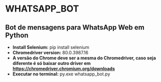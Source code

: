 # WHATSAPP_BOT
Bot de mensagens para WhatsApp Web em Python
--------------------------------------------
- **Install Selenium:** pip install selenium  
- **Chromedriver version:** 80.0.3987.16  
- **A versão do Chrome deve ser a mesma do Chromedriver, caso seja diferente é só baixar outro driver em https://chromedriver.chromium.org/downloads </br>**
- **Executar no terminal:** py.exe whatsapp_bot.py
